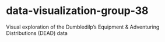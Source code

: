# data-visualization-group-38
Visual exploration of the Dumbledilp’s Equipment &amp; Adventuring Distributions (DEAD) data
